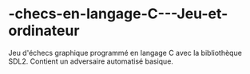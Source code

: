# -checs-en-langage-C---Jeu-et-ordinateur
Jeu d'échecs graphique programmé en langage C avec la bibliothèque SDL2. Contient un adversaire automatisé basique.
